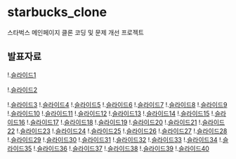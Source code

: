 # starbucks_clone
스타벅스 메인페이지 클론 코딩 및 문제 개선 프로젝트



## 발표자료

!.[슬라이드1](./img/슬라이드1.PNG)

!.[슬라이드2](./img/슬라이드2.png)

!.[슬라이드3](./img/슬라이드3.png)
!.[슬라이드4](./img/슬라이드4.png)
!.[슬라이드5](./img/슬라이드5.png)
!.[슬라이드6](./img/슬라이드6.png)
!.[슬라이드7](./img/슬라이드7.png)
!.[슬라이드8](./img/슬라이드8.png)
!.[슬라이드9](./img/슬라이드9.png)
!.[슬라이드10](./img/슬라이드10.png)
!.[슬라이드11](./img/슬라이드11.png)
!.[슬라이드12](./img/슬라이드12.png)
!.[슬라이드13](./img/슬라이드13.png)
!.[슬라이드14](./img/슬라이드14.png)
!.[슬라이드15](./img/슬라이드15.png)
!.[슬라이드16](./img/슬라이드16.png)
!.[슬라이드17](./img/슬라이드17.png)
!.[슬라이드18](./img/슬라이드18.png)
!.[슬라이드19](./img/슬라이드19.png)
!.[슬라이드20](./img/슬라이드20.png)
!.[슬라이드21](./img/슬라이드21.png)
!.[슬라이드22](./img/슬라이드22.png)
!.[슬라이드23](./img/슬라이드23.png)
!.[슬라이드24](./img/슬라이드24.png)
!.[슬라이드25](./img/슬라이드25.png)
!.[슬라이드26](./img/슬라이드26.png)
!.[슬라이드27](./img/슬라이드27.png)
!.[슬라이드28](./img/슬라이드28.png)
!.[슬라이드29](./img/슬라이드29.png)
!.[슬라이드30](./img/슬라이드30.png)
!.[슬라이드31](./img/슬라이드31.png)
!.[슬라이드32](./img/슬라이드32.png)
!.[슬라이드33](./img/슬라이드33.png)
!.[슬라이드34](./img/슬라이드34.png)
!.[슬라이드35](./img/슬라이드35.png)
!.[슬라이드36](./img/슬라이드36.png)
!.[슬라이드37](./img/슬라이드37.png)
!.[슬라이드38](./img/슬라이드38.png)
!.[슬라이드39](./img/슬라이드39.png)
!.[슬라이드40](./img/슬라이드40.png)
